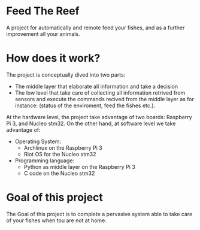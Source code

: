 # Feed The Reef

A project for automatically and remote feed your fishes, and as a further improvement all your animals.

# How does it work?
The project is conceptually dived into two parts:
* The middle layer that elaborate all information and take a decision
* The low level that take care of collecting all information retrived from sensors and execute the commands recived from the middle layer as for instance: (status of the enviroment, feed the fishes etc.).

At the hardware level, the project take advantage of two boards: Raspberry Pi 3, and Nucleo stm32.
On the other hand, at software level we take advantage of:
* Operating System:
  * Archlinux on the Raspberry Pi 3
  * Riot OS for the Nucleo stm32
* Programming language:
  * Python as middle layer on the Raspberry Pi 3
  * C code on the Nucleo stm32

# Goal of this project
The Goal of this project is to complete a pervasive system able to take care of your fishes when tou are not at home.
